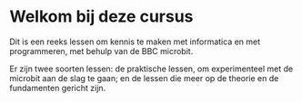 # Welkom bij deze cursus

Dit is een reeks lessen om kennis te maken met informatica en met programmeren, met behulp van de BBC microbit.

Er zijn twee soorten lessen: de praktische lessen, om experimenteel met de microbit aan de slag te gaan;
en de lessen die meer op de theorie en de fundamenten gericht zijn.



```{tableofcontents}
```
